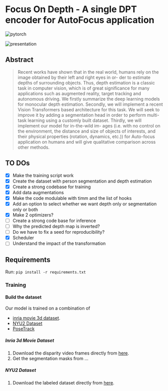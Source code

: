 # Focus On Depth - A single DPT encoder for AutoFocus application

![pytorch](https://img.shields.io/badge/pytorch-v1.10-green.svg?style=plastic)

![presentation](https://i.ibb.co/QYVFzhp/DL-FOD-POSTER-1.png)

## Abstract

> Recent works have shown that in the real world, humans
rely on the image obtained by their left and right eyes in or-
der to estimate depths of surrounding objects. Thus, depth
estimation is a classic task in computer vision, which is of
great significance for many applications such as augmented
reality, target tracking and autonomous driving. We firstly
summarize the deep learning models for monocular depth
estimation. Secondly, we will implement a recent Vision
Transformers based architecture for this task. We will seek
to improve it by adding a segmentation head in order to
perform multi-task learning using a customly built dataset.
Thirdly, we will implement our model for in-the-wild im-
ages (i.e. with no control on the environment, the distance
and size of objects of interests, and their physical properties
(rotation, dynamics, etc.)) for Auto-focus application on
humans and will give qualitative comparison across other
methods.

## TO DOs

- [x] Make the training script work
- [x] Create the dataset with person segmentation and depth estimation
- [x] Create a strong codebase for training
- [x] Add data augmentations
- [x] Make the code modulable with timm and the list of hooks
- [x] Add an option to select whether we want depth only or segmentation only or both
- [x] Make 2 optimizers?
- [ ] Create a strong code base for inference
- [ ] Why the predicted depth map is inverted?
- [ ] Do we have to fix a seed for reproducibility?
- [x] Scheduler
- [ ] Understand the impact of the transformation

## Requirements

Run: ``` pip install -r requirements.txt ```

### Training

#### Build the dataset

Our model is trained on a combination of
+ [inria movie 3d dataset](https://www.di.ens.fr/willow/research/stereoseg/).
+ [NYU2 Dataset](https://cs.nyu.edu/~silberman/datasets/nyu_depth_v2.html)
+ [PoseTrack](https://posetrack.net/)

##### Inria 3d Movie Dataset

1. Download the disparity video frames directly from [here](https://www.di.ens.fr/willow/research/stereoseg/dataset/inria_stereo_dataset_video_segmentation_disparity.tar.gz).
2. Get the segmentation masks from ...

##### NYU2 Dataset

1. Download the labeled dataset directly from [here](http://horatio.cs.nyu.edu/mit/silberman/nyu_depth_v2/nyu_depth_v2_labeled.mat).
